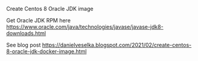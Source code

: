 Create Centos 8 Oracle JDK image


Get Oracle JDK RPM here https://www.oracle.com/java/technologies/javase/javase-jdk8-downloads.html

See blog post https://danielveselka.blogspot.com/2021/02/create-centos-8-oracle-jdk-docker-image.html
